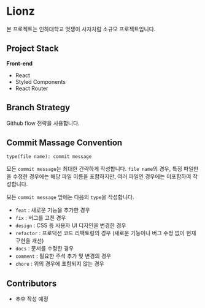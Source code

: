 # Lionz

본 프로젝트는 인하대학교 멋쟁이 사자처럼 소규모 프로젝트입니다.

## Project Stack

**Front-end**

- React
- Styled Components
- React Router

## Branch Strategy

Github flow 전략을 사용합니다.

## Commit Massage Convention

```
type(file name): commit message
```

모든 `commit message`는 최대한 간략하게 작성합니다. `file name`의 경우, 특정 파일만을 수정한 경우에는 해당 파일 이름을 포함하지만, 여러 파일인 경우에는 미포함하여 작성합니다.

모든 `commit message` 앞에는 다음의 `type`을 작성합니다.

- `feat` : 새로운 기능을 추가한 경우
- `fix` : 버그를 고친 경우
- `design` : CSS 등 사용자 UI 디자인을 변경한 경우
- `refactor` : 프로덕션 코드 리팩토링의 경우 (새로운 기능이나 버그 수정 없이 현재 구현을 개선)
- `docs` : 문서를 수정한 경우
- `comment` : 필요한 주석 추가 및 변경의 경우
- `chore` : 위의 경우에 포함되지 않는 경우

## Contributors

- 추후 작성 예정
